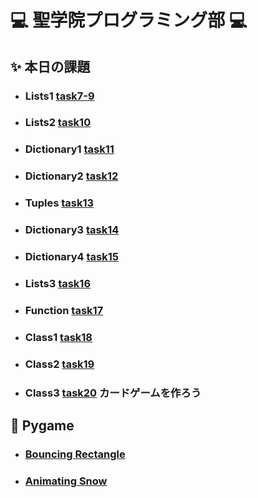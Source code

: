# :computer: 聖学院プログラミング部 :computer:
## :sparkles: 本日の課題

+ ### Lists1        [task7-9](https://github.com/Seigakuin/todays_task/blob/master/task07-09.md)

* ### Lists2        [task10](https://github.com/Seigakuin/todays_task/blob/master/task10.md)

+ ### Dictionary1   [task11](https://github.com/Seigakuin/todays_task/blob/master/task11.md)

+ ### Dictionary2   [task12](https://github.com/Seigakuin/todays_task/blob/master/task12.md)

+ ### Tuples        [task13](https://github.com/Seigakuin/todays_task/blob/master/task13.md)

+ ### Dictionary3   [task14](https://github.com/Seigakuin/todays_task/blob/master/task14.md)

+ ### Dictionary4   [task15](https://github.com/Seigakuin/todays_task/blob/master/task15_Dictionary.md)

+ ### Lists3        [task16](https://github.com/Seigakuin/todays_task/blob/master/task16_List.md)

+ ### Function      [task17](https://github.com/Seigakuin/todays_task/blob/master/task17_Function.md)

+ ### Class1        [task18](https://github.com/Seigakuin/todays_task/blob/master/task18_Class1.md)

+ ### Class2        [task19](https://github.com/Seigakuin/todays_task/blob/master/task19_Class2.md)

+ ### Class3        [task20](https://github.com/Seigakuin/todays_task/blob/master/task20_Class3_Cards.md) カードゲームを作ろう

## :snake: Pygame

+ ### [Bouncing Rectangle](https://github.com/Seigakuin/todays_task/blob/master/pygame_bouncingrectangle.md) 

+ ### [Animating Snow](https://github.com/Seigakuin/todays_task/blob/master/pygame_animatingsnow.md) 








